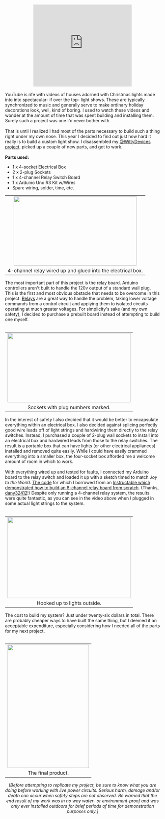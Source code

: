 

<div class="separator" style="clear: both; text-align: center;"><object class="BLOGGER-youtube-video" classid="clsid:D27CDB6E-AE6D-11cf-96B8-444553540000" codebase="http://download.macromedia.com/pub/shockwave/cabs/flash/swflash.cab#version=6,0,40,0" data-thumbnail-src="https://i.ytimg.com/vi/yNGrG4ihuFI/0.jpg" height="266" width="320"><param name="movie" value="https://www.youtube.com/v/yNGrG4ihuFI?version=3&f=user_uploads&c=google-webdrive-0&app=youtube_gdata" /><param name="bgcolor" value="#FFFFFF" /><param name="allowFullScreen" value="true" /><embed width="320" height="266"  src="https://www.youtube.com/v/yNGrG4ihuFI?version=3&f=user_uploads&c=google-webdrive-0&app=youtube_gdata" type="application/x-shockwave-flash" allowfullscreen="true"></embed></object></div><br />YouTube is rife with videos of houses adorned with Christmas lights made into into spectacular- if over the top- light shows. These are typically synchronized to music and generally serve to make ordinary holiday decorations look, well, kind of boring. I used to watch these videos and wonder at the amount of time that was spent building and installing them. Surely such a project was one I'd never bother with.<br /><br />That is until I realized I had most of the parts necessary to build such a thing right under my own nose. This year I decided to find out just how hard it really is to build a custom light show. I disassembled my <a href="http://blog.christopherkuzma.com/2014/10/wittydevices-twitterwit-nlp-applications.html" target="_blank">@WittyDevices project</a>, picked up a couple of new parts, and got to work.<br /><br /><b>Parts used:</b><br /><ul><li>1 x 4-socket Electrical Box</li><li>2 x 2-plug Sockets</li><li>1 x 4-channel Relay Switch Board</li><li>1 x Arduino Uno R3 Kit w/Wires</li><li>Spare wiring, solder, time, etc.</li></ul><table align="center" cellpadding="0" cellspacing="0" class="tr-caption-container" style="margin-left: auto; margin-right: auto; text-align: center;"><tbody><tr><td style="text-align: center;"><a href="http://4.bp.blogspot.com/-ysKcYUo7f8M/VKcaEWFncQI/AAAAAAAAGao/W7tG99ruTAI/s1600/relays.jpg" imageanchor="1" style="margin-left: auto; margin-right: auto;"><img border="0" src="http://4.bp.blogspot.com/-ysKcYUo7f8M/VKcaEWFncQI/AAAAAAAAGao/W7tG99ruTAI/s1600/relays.jpg" height="225" width="400" /></a></td></tr><tr><td class="tr-caption" style="text-align: center;">4-channel relay wired up and glued into the electrical box.</td></tr></tbody></table>The most important part of this project is the relay board. Arduino controllers aren't built to handle the 120v output of a standard wall plug. This is the first and most obvious obstacle that needs to be overcome in this project. <a href="http://en.wikipedia.org/wiki/Relay" target="_blank">Relays</a> are a great way to handle the problem, taking lower voltage commands from a control circuit and applying them to isolated circuits operating at much greater voltages. For simplicity's sake (and my own safety), I decided to purchase a prebuilt board instead of attempting to build one myself.<br /><br /><table align="center" cellpadding="0" cellspacing="0" class="tr-caption-container" style="margin-left: auto; margin-right: auto; text-align: center;"><tbody><tr><td style="text-align: center;"><a href="http://2.bp.blogspot.com/-ZtLY-5OgFWU/VKcbcM3zfDI/AAAAAAAAGa0/NTrqRYhW3PM/s1600/all-pieces.jpg" imageanchor="1" style="margin-left: auto; margin-right: auto;"><img border="0" src="http://2.bp.blogspot.com/-ZtLY-5OgFWU/VKcbcM3zfDI/AAAAAAAAGa0/NTrqRYhW3PM/s1600/all-pieces.jpg" height="225" width="400" /></a></td></tr><tr><td class="tr-caption" style="text-align: center;">Sockets with plug numbers marked.</td></tr></tbody></table>In the interest of safety I also decided that it would be better to encapsulate everything within an electrical box. I also decided against splicing perfectly good wire leads off of light strings and hardwiring them directly to the relay switches. Instead, I purchased a couple of 2-plug wall sockets to install into an electrical box and hardwired leads from those to the relay switches. The result is a portable box that can have lights (or other electrical appliances) installed and removed quite easily. While I could have easily crammed everything into a smaller box, the four-socket box afforded me a welcome amount of room in which to work.<br /><br />With everything wired up and tested for faults, I connected my Arduino board to the relay switch and loaded it up with a sketch timed to match&nbsp;<i>Joy to the World</i>. <a href="https://github.com/ckuzma/ArduinoXmasRelayLights/blob/master/Joy_to_the_World.ino" target="_blank">The code</a> for which I borrowed from an <a href="http://www.instructables.com/id/Arduino-Christmas-Light-Controller/" target="_blank">Instructable which demonstrated how to build an 8-channel relay board from scratch</a>. (Thanks, <a href="http://www.instructables.com/member/dany32412/" target="_blank">dany32412</a>!) Despite only running a 4-channel relay system, the results were quite fantastic, as you can see in the video above when I plugged in some actual light strings to the system.<br /><br /><table align="center" cellpadding="0" cellspacing="0" class="tr-caption-container" style="margin-left: auto; margin-right: auto; text-align: center;"><tbody><tr><td style="text-align: center;"><a href="http://2.bp.blogspot.com/-CGjVa86H_wM/VKceCPblUNI/AAAAAAAAGbI/5WevA6DHuVA/s1600/setup-closeup.JPG" imageanchor="1" style="margin-left: auto; margin-right: auto;"><img border="0" src="http://2.bp.blogspot.com/-CGjVa86H_wM/VKceCPblUNI/AAAAAAAAGbI/5WevA6DHuVA/s1600/setup-closeup.JPG" height="263" width="400" /></a></td></tr><tr><td class="tr-caption" style="text-align: center;">Hooked up to lights outside.</td></tr></tbody></table>The cost to build my system? Just under twenty-six dollars in total. There are probably cheaper ways to have built the same thing, but I deemed it an acceptable expenditure, especially considering how I needed all of the parts for my next project.<br /><br /><table align="center" cellpadding="0" cellspacing="0" class="tr-caption-container" style="margin-left: auto; margin-right: auto; text-align: center;"><tbody><tr><td style="text-align: center;"><a href="http://4.bp.blogspot.com/-7hjpWpfnzCE/VKcerZUnq9I/AAAAAAAAGbQ/lJQYkZx_sHQ/s1600/setup.JPG" imageanchor="1" style="margin-left: auto; margin-right: auto;"><img border="0" src="http://4.bp.blogspot.com/-7hjpWpfnzCE/VKcerZUnq9I/AAAAAAAAGbQ/lJQYkZx_sHQ/s1600/setup.JPG" height="400" width="265" /></a></td></tr><tr><td class="tr-caption" style="text-align: center;">The final product.</td></tr></tbody></table><div style="text-align: center;"><i>[Before attempting to replicate my project, be sure to know what you are doing before working with live power circuits. Serious harm, damage and/or death can occur when safety steps are not observed. Be warned that the end result of my work was in no way water- or environment-proof and was only ever installed outdoors for brief periods of time for demonstration purposes only.]</i></div>
